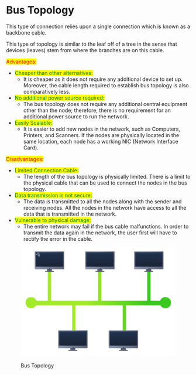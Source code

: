 # Bus Topology

This type of connection relies upon a single connection which is known as a backbone cable.

This type of topology is similar to the leaf off of a tree in the sense that devices (leaves) stem from where the branches are on this cable.



<mark style="color:red;">Advantages:</mark>

* <mark style="color:green;">Cheaper than other alternatives:</mark>
  * It is cheaper as it does not require any additional device to set up. Moreover, the cable length required to establish bus topology is also comparatively less.
* <mark style="color:green;">No additional power source required:</mark>
  * The bus topology does not require any additional central equipment other than the node; therefore, there is no requirement for an additional power source to run the network.
* <mark style="color:green;">Easily Scalable:</mark>
  * It is easier to add new nodes in the network, such as Computers, Printers, and Scanners. If the nodes are physically located in the same location, each node has a working NIC (Network Interface Card).

<mark style="color:red;">Disadvantages:</mark>

* <mark style="color:green;">Limited Connection Cable:</mark>
  * The length of the bus topology is physically limited. There is a limit to the physical cable that can be used to connect the nodes in the bus topology.
* <mark style="color:green;">Data transmission is not secure:</mark>
  * The data is transmitted to all the nodes along with the sender and receiving nodes. All the nodes in the network have access to all the data that is transmitted in the network.
* <mark style="color:green;">Vulnerable to physical damage:</mark>
  * The entire network may fail if the bus cable malfunctions. In order to transmit the data again in the network, the user first will have to rectify the error in the cable.

<figure><img src="../../../../.gitbook/assets/Capture (7).PNG" alt=""><figcaption><p>Bus Topology</p></figcaption></figure>


